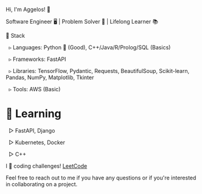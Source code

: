 Hi, I'm Aggelos! 👋

Software Engineer 🖥️ | Problem Solver 🧩 | Lifelong Learner 📚

🔧 Stack

&nbsp; ▹ Languages: Python 🐍 (Good), C++/Java/R/Prolog/SQL (Basics)
  
&nbsp; ▹ Frameworks: FastAPI
  
&nbsp; ▹ Libraries: TensorFlow, Pydantic, Requests, BeautifulSoup, Scikit-learn, Pandas, NumPy, Matplotlib, Tkinter
  
&nbsp; ▹ Tools: AWS (Basic)

# 🌱 Learning

&nbsp; ▻ FastAPI, Django
  
&nbsp; ▻ Kubernetes, Docker

&nbsp; ▻ C++


I 💙 coding challenges! <a href="https://leetcode.com/papaggalos/">LeetCode</a>

Feel free to reach out to me if you have any questions or if you're interested in collaborating on a project.
